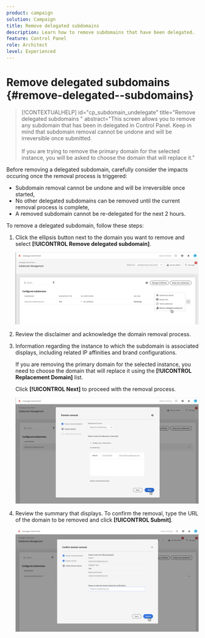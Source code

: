 ```yaml
---
product: campaign
solution: Campaign 
title: Remove delegated subdomains
description: Learn how to remove subdomains that have been delegated.
feature: Control Panel
role: Architect
level: Experienced
---
```

# Remove delegated subdomains {#remove-delegated--subdomains}

>[!CONTEXTUALHELP]
>id="cp_subdomain_undelegate"
>title="Remove delegated subdomains "
>abstract="This screen allows you to remove any subdomain that has been in delegated in Control Panel. Keep in mind that subdomain removal cannot be undone and will be irreversible once submitted.<br><br>If you are trying to remove the primary domain for the selected instance, you will be asked to choose the domain that will replace it."

Before removing a delegated subdomain, carefully consider the impacts occuring once the removal process is triggered:

* Subdomain removal cannot be undone and will be irreversible once started,
* No other delegated subdomains can be removed until the current removal process is complete,
* A removed subdomain cannot be re-delegated for the next 2 hours.

To remove a delegated subdomain, follow these steps:

1. Click the ellipsis button next to the domain you want to remove and select **[!UICONTROL Remove delegated subdomain]**.

    ![](assets/undelegate-subdomain.png)

1. Review the disclaimer and acknowledge the domain removal process.

1. Information regarding the instance to which the subdomain is associated displays, including related IP affinities and brand configurations.

    If you are removing the primary domain for the selected instance, you need to choose the domain that will replace it using the **[!UICONTROL Replacement Domain]** list.
    
    Click **[!UICONTROL Next]** to proceed with the removal process.

    ![](assets/undelegate-subdomain-details.png)

1. Review the summary that displays. To confirm the removal, type the URL of the domain to be removed and click **[!UICONTROL Submit]**.

    ![](assets/undelegate-submit.png)
